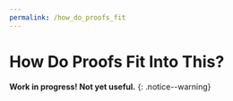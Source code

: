 ```yaml
---
permalink: /how_do_proofs_fit
---
```


# How Do Proofs Fit Into This?

__Work in progress! Not yet useful.__
{: .notice--warning}
